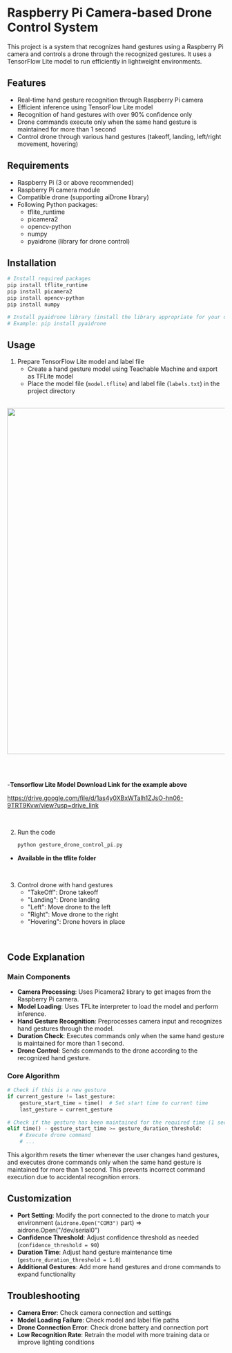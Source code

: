 # Raspberry Pi Camera-based Drone Control System

This project is a system that recognizes hand gestures using a Raspberry Pi camera and controls a drone through the recognized gestures. It uses a TensorFlow Lite model to run efficiently in lightweight environments.

## Features

- Real-time hand gesture recognition through Raspberry Pi camera
- Efficient inference using TensorFlow Lite model
- Recognition of hand gestures with over 90% confidence only
- Drone commands execute only when the same hand gesture is maintained for more than 1 second
- Control drone through various hand gestures (takeoff, landing, left/right movement, hovering)

## Requirements

- Raspberry Pi (3 or above recommended)
- Raspberry Pi camera module
- Compatible drone (supporting aiDrone library)
- Following Python packages:
  - tflite_runtime
  - picamera2
  - opencv-python
  - numpy
  - pyaidrone (library for drone control)

## Installation

```bash
# Install required packages
pip install tflite_runtime
pip install picamera2
pip install opencv-python
pip install numpy

# Install pyaidrone library (install the library appropriate for your drone model)
# Example: pip install pyaidrone
```

## Usage

1. Prepare TensorFlow Lite model and label file
   - Create a hand gesture model using Teachable Machine and export as TFLite model
   - Place the model file (`model.tflite`) and label file (`labels.txt`) in the project directory

<br/>

<img src="https://github.com/user-attachments/assets/e6a6ef49-487f-4f16-866d-165b9f7d097f"  width="800">

<br/><br/>

-**Tensorflow Lite Model Download Link for the example above** 

  https://drive.google.com/file/d/1as4y0XBxWTalh1ZJsO-hn06-9TRT9Kvw/view?usp=drive_link

<br/>

2. Run the code
   ```bash
   python gesture_drone_control_pi.py
   ```
- **Available in the tflite folder**

<br/>

3. Control drone with hand gestures
   - "TakeOff": Drone takeoff
   - "Landing": Drone landing
   - "Left": Move drone to the left
   - "Right": Move drone to the right
   - "Hovering": Drone hovers in place

<br/>

## Code Explanation

### Main Components

- **Camera Processing**: Uses Picamera2 library to get images from the Raspberry Pi camera.
- **Model Loading**: Uses TFLite interpreter to load the model and perform inference.
- **Hand Gesture Recognition**: Preprocesses camera input and recognizes hand gestures through the model.
- **Duration Check**: Executes commands only when the same hand gesture is maintained for more than 1 second.
- **Drone Control**: Sends commands to the drone according to the recognized hand gesture.

### Core Algorithm

```python
# Check if this is a new gesture
if current_gesture != last_gesture:
    gesture_start_time = time()  # Set start time to current time
    last_gesture = current_gesture
    
# Check if the gesture has been maintained for the required time (1 second)
elif time() - gesture_start_time >= gesture_duration_threshold:
    # Execute drone command
    # ...
```

This algorithm resets the timer whenever the user changes hand gestures, and executes drone commands only when the same hand gesture is maintained for more than 1 second. This prevents incorrect command execution due to accidental recognition errors.

## Customization

- **Port Setting**: Modify the port connected to the drone to match your environment (`aidrone.Open("COM3")` part)  =>  aidrone.Open("/dev/serial0")
- **Confidence Threshold**: Adjust confidence threshold as needed (`confidence_threshold = 90`)
- **Duration Time**: Adjust hand gesture maintenance time (`gesture_duration_threshold = 1.0`)
- **Additional Gestures**: Add more hand gestures and drone commands to expand functionality

## Troubleshooting

- **Camera Error**: Check camera connection and settings
- **Model Loading Failure**: Check model and label file paths
- **Drone Connection Error**: Check drone battery and connection port
- **Low Recognition Rate**: Retrain the model with more training data or improve lighting conditions
